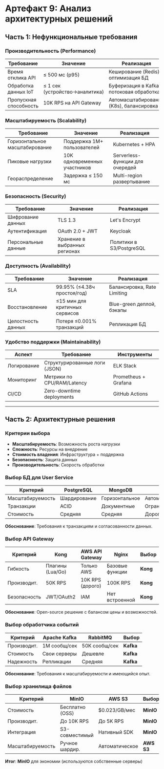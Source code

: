 # Артефакт 9: Анализ архитектурных решений

## Часть 1: Нефункциональные требования

### Производительность (Performance)
| Требование              | Значение                     | Реализация                          |
|-------------------------|------------------------------|-------------------------------------|
| Время отклика API       | ≤ 500 мс (p95)               | Кеширование (Redis), оптимизация БД |
| Обработка данных IoT    | ≤ 1 сек (устройство→аналитика)| Буферизация в Kafka, потоковая обработка |
| Пропускная способность  | 10K RPS на API Gateway       | Автомасштабирование (K8s), балансировка |

### Масштабируемость (Scalability)
| Требование              | Значение                     | Реализация                          |
|-------------------------|------------------------------|-------------------------------------|
| Горизонтальное масштабирование | Поддержка 1M+ пользователей | Kubernetes + HPA                   |
| Пиковые нагрузки        | 10K одновременных участников | Serverless-функции для очередей     |
| Геораспределение        | Задержка ≤ 150 мс            | Multi-region развертывание         |

### Безопасность (Security)
| Требование              | Значение                     | Реализация                          |
|-------------------------|------------------------------|-------------------------------------|
| Шифрование данных       | TLS 1.3                      | Let's Encrypt                       |
| Аутентификация          | OAuth 2.0 + JWT              | Keycloak                            |
| Персональные данные     | Хранение в выбранных регионах| Политики в S3/PostgreSQL            |

### Доступность (Availability)
| Требование              | Значение                     | Реализация                          |
|-------------------------|------------------------------|-------------------------------------|
| SLA                     | 99.95% (≤4.38ч простоя/год)  | Балансировка, Rate Limiting        |
| Восстановление          | ≤15 мин для критичных сервисов| Blue-green деплой, бэкапы          |
| Целостность данных      | Потеря ≤0.001% транзакций    | Репликация БД                      |

### Удобство поддержки (Maintainability)
| Аспект        | Требование                          | Инструменты         |
|---------------|-------------------------------------|---------------------|
| Логирование   | Структурированные логи (JSON)       | ELK Stack           |
| Мониторинг    | Метрики по CPU/RAM/Latency          | Prometheus + Grafana|
| CI/CD         | Zero-downtime deployments           | GitHub Actions      |

---

## Часть 2: Архитектурные решения

### Критерии выбора
- **Масштабируемость**: Возможность роста нагрузки
- **Сложность**: Ресурсы на внедрение
- **Стоимость владения**: Инфраструктура + поддержка
- **Безопасность**: Защита данных
- **Производительность**: Скорость обработки

### Выбор БД для User Service
| Критерий       | PostgreSQL       | MongoDB          | DynamoDB             | **Выбор**     |
|----------------|------------------|------------------|----------------------|---------------|
| Масштабируемость | Шардирование    | Горизонтальное   | Автомасштабирование  | **PostgreSQL**|
| Транзакции     | ACID             | Документные      | Ограниченная         | **PostgreSQL**|
| Стоимость      | Средняя         | Средняя          | Дорого (pay-per-req) | **PostgreSQL**|

**Обоснование**: Требования к транзакциям и согласованности данных.

### Выбор API Gateway
| Критерий       | Kong             | AWS API Gateway  | Nginx          | **Выбор** |
|----------------|------------------|------------------|----------------|-----------|
| Гибкость       | Плагины (Lua/Go)| Только AWS       | Базовые функции| **Kong**  |
| Производит.    | 50K RPS          | 10K RPS (дорого) | 100K RPS       | **Kong**  |
| Безопасность   | JWT/OAuth2       | IAM              | Нет встроенной | **Kong**  |

**Обоснование**: Open-source решение с балансом цены и возможностей.

### Выбор обработчика событий
| Критерий       | Apache Kafka     | RabbitMQ         | **Выбор**      |
|----------------|------------------|------------------|----------------|
| Производит.    | 1M сообщ/сек     | 50K сообщ/сек    | **Kafka**      |
| Стоимость      | Свои серверы     | Дешевле          | **Kafka**      |
| Надежность     | Репликации       | Средняя          | **Kafka**      |

**Обоснование**: Требования к масштабируемости и имеющийся опыт.

### Выбор хранилища файлов
| Критерий       | MinIO            | AWS S3           | **Выбор**      |
|----------------|------------------|------------------|----------------|
| Стоимость      | Бесплатно (OSS)  | $0.023/GB/мес    | **MinIO**      |
| Производит.    | До 10K RPS       | До 5K RPS        | **MinIO**      |
| Интеграция     | S3-совместимый   | Нативный SDK     | **MinIO**      |
| Масштабируемость| Ручное шардир.  | Автоматическое   | **AWS S3**     |

**Итог**: **MinIO** для экономии (используются собственные серверы)